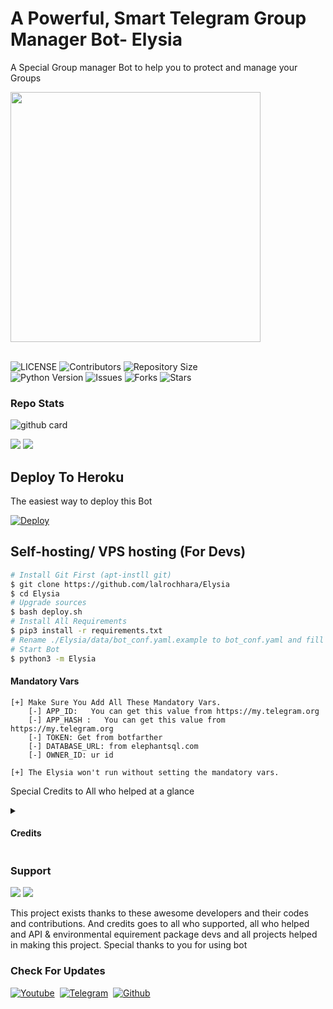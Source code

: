 <h1>A Powerful, Smart Telegram Group Manager Bot- Elysia</h1>

A Special Group manager Bot to help you to protect and manage your Groups


<p align="left"><a href="https://t.me/ElysiaSupport"><img src="https://i.ibb.co/TmJhSSW/00869-2849795515-0000-by-miniyen-dg3270v-375w.jpg" width="400" ></a></p>
<p align="left"> <br>
    <img src="https://img.shields.io/github/license/lalrochhara/Elysia?style=for-the-badge&logo=appveyor" alt="LICENSE">
    <img src="https://img.shields.io/github/contributors/lalrochhara/Elysia?style=for-the-badge&logo=appveyor" alt="Contributors">
    <img src="https://img.shields.io/github/repo-size/lalrochhara/Elysia?style=for-the-badge&logo=appveyor" alt="Repository Size"> <br>
    <img src="https://img.shields.io/badge/python-3.9-green?style=for-the-badge&logo=appveyor" alt="Python Version">
    <img src="https://img.shields.io/github/issues/lalrochhara/Elysia?style=for-the-badge&logo=appveyor" alt="Issues">
    <img src="https://img.shields.io/github/forks/lalrochhara/Elysia?style=for-the-badge&logo=appveyor" alt="Forks">
    <img src="https://img.shields.io/github/stars/lalrochhara/Elysia?style=for-the-badge&logo=appveyor" alt="Stars">
</p>


<h3> Repo Stats </h3>

![github card](https://github-readme-stats.vercel.app/api/pin/?username=lalrochhara&repo=Elysia&theme=light)

<a href="https://github.com/lalrochhara"><img src="https://img.shields.io/github/stars/lalrochhara/Elysia?style=social"></a>
<a href="https://github.com/lalrochhara"><img src="https://img.shields.io/github/forks/lalrochhara/Elysia?style=social"></a>


<h2>Deploy To Heroku</h2>
The easiest way to deploy this Bot

[![Deploy](https://www.herokucdn.com/deploy/button.svg)](https://heroku.com/deploy?template=https://github.com/lalrochhara/Elysia.git)



<h2> Self-hosting/ VPS hosting (For Devs)</h2>

```sh
# Install Git First (apt-instll git)
$ git clone https://github.com/lalrochhara/Elysia
$ cd Elysia
# Upgrade sources
$ bash deploy.sh
# Install All Requirements 
$ pip3 install -r requirements.txt
# Rename ./Elysia/data/bot_conf.yaml.example to bot_conf.yaml and fill
# Start Bot 
$ python3 -m Elysia
```

<h4>Mandatory Vars </h4>

```
[+] Make Sure You Add All These Mandatory Vars. 
    [-] APP_ID:   You can get this value from https://my.telegram.org
    [-] APP_HASH :   You can get this value from https://my.telegram.org
    [-] TOKEN: Get from botfarther
    [-] DATABASE_URL: from elephantsql.com
    [-] OWNER_ID: ur id

[+] The Elysia won't run without setting the mandatory vars.
```

Special Credits to All who helped at a glance 

<details>
<summary><h4>Credits </h4></summary>
  
- [Sadew Jsk](https://Github.com/sadew451)
- [Supunma](https://Github.com/supunmadurangasl)
- [Tinurad](https://github.com/Tinurad)
- [Damantha Jayasingha](https://github.com/damantha126)
- [Deshadeeth Thisarana](https://t.me/DeshadeethThisarana)
- [TeamDaisyx](https://github.com/teamdaisyx)
  
 </details>

<h3> Support</h3>

<a href="https://t.me/ElysiaSupport"><img src="https://img.shields.io/badge/Support-Telegram%20Group-blue.svg?logo=telegram"></a>
<a href="https://t.me/ElysiaUpdates"><img src="https://img.shields.io/badge/Updates-Telegram%20Group-blue.svg?logo=telegram"></a>

 

This project exists thanks to these awesome developers and their codes and contributions.
And credits goes to all who supported, all who helped and API & environmental equirement package devs and all projects helped in making this project.
Special thanks to you for using bot

<h3> Check For Updates</h3> 


[![Youtube](https://img.shields.io/badge/YouTube%20Channel-ff0000?style=flat&labelColor=224242&logoColor=white&for-the-badge&logo=youtube)](https://www.youtube.com/c/NickyLalrochhara?sub_confirmation=1)&nbsp; 
[![Telegram](https://img.shields.io/badge/Elysia%20Updates-003245?style=flat&labelColor=224242&logoColor=white&for-the-badge&logo=telegram)](https://t.me/ElysiaUpdates)&nbsp;
[![Github](https://img.shields.io/badge/Github-000000?style=style=flat&labelColor=224242&logoColor=white&for-the-badge&logo=github)](https://github.com/lalrochhara)
